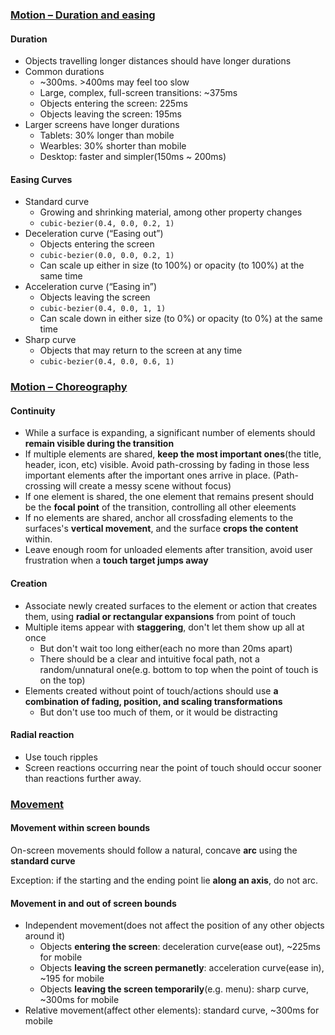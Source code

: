 ### [Motion – Duration and easing](https://www.google.com/design/spec/motion/duration-easing.html#)

#### Duration

* Objects travelling longer distances should have longer durations
* Common durations
  * ~300ms. >400ms may feel too slow
  * Large, complex, full-screen transitions: ~375ms
  * Objects entering the screen: 225ms
  * Objects leaving the screen: 195ms
* Larger screens have longer durations
  * Tablets: 30% longer than mobile
  * Wearbles: 30% shorter than mobile
  * Desktop: faster and simpler(150ms ~ 200ms)

#### Easing Curves

* Standard curve
  * Growing and shrinking material, among other property changes
  * `cubic-bezier(0.4, 0.0, 0.2, 1)`
* Deceleration curve (“Easing out”)
  * Objects entering the screen
  * `cubic-bezier(0.0, 0.0, 0.2, 1)`
  * Can scale up either in size (to 100%) or opacity (to 100%) at the same time
* Acceleration curve (“Easing in”)
  * Objects leaving the screen
  * `cubic-bezier(0.4, 0.0, 1, 1)`
  * Can scale down in either size (to 0%) or opacity (to 0%) at the same time
* Sharp curve
  * Objects that may return to the screen at any time
  * `cubic-bezier(0.4, 0.0, 0.6, 1)`

### [Motion – Choreography](https://www.google.com/design/spec/motion/choreography.html#)

#### Continuity

* While a surface is expanding, a significant number of elements should **remain visible during the transition**
* If multiple elements are shared, **keep the most important ones**(the title, header, icon, etc) visible. Avoid path-crossing by fading in those less important elements after the important ones arrive in place. (Path-crossing will create a messy scene without focus)
* If one element is shared, the one element that remains present should be the **focal point** of the transition, controlling all other eleements
* If no elements are shared, anchor all crossfading elements to the surfaces's **vertical movement**, and the surface **crops the content** within.
* Leave enough room for unloaded elements after transition, avoid user frustration when a **touch target jumps away**

#### Creation

* Associate newly created surfaces to the element or action that creates them, using **radial or rectangular expansions** from point of touch
* Multiple items appear with **staggering**, don't let them show up all at once
  * But don't wait too long either(each no more than 20ms apart)
  * There should be a clear and intuitive focal path, not a random/unnatural one(e.g. bottom to top when the point of touch is on the top)
* Elements created without point of touch/actions should use **a combination of fading, position, and scaling transformations**
  * But don't use too much of them, or it would be distracting

#### Radial reaction

* Use touch ripples
* Screen reactions occurring near the point of touch should occur sooner than reactions further away.

### [Movement](https://www.google.com/design/spec/motion/movement.html#)

#### Movement within screen bounds

On-screen movements should follow a natural, concave **arc** using the **standard curve**

Exception: if the starting and the ending point lie **along an axis**, do not arc.

#### Movement in and out of screen bounds

* Independent movement(does not affect the position of any other objects around it)
  * Objects **entering the screen**: deceleration curve(ease out), ~225ms for mobile
  * Objects **leaving the screen permanetly**: acceleration curve(ease in), ~195 for mobile
  * Objects **leaving the screen temporarily**(e.g. menu): sharp curve, ~300ms for mobile
* Relative movement(affect other elements): standard curve, ~300ms for mobile
